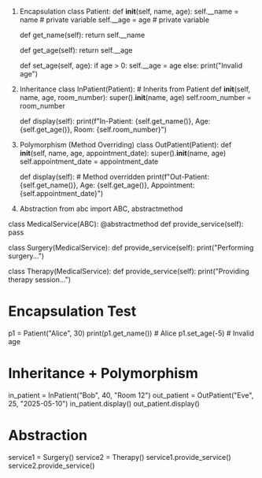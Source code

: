 1. Encapsulation
class Patient:
    def __init__(self, name, age):
        self.__name = name        # private variable
        self.__age = age          # private variable

    def get_name(self):
        return self.__name

    def get_age(self):
        return self.__age

    def set_age(self, age):
        if age > 0:
            self.__age = age
        else:
            print("Invalid age")
   
3. Inheritance
class InPatient(Patient):  # Inherits from Patient
    def __init__(self, name, age, room_number):
        super().__init__(name, age)
        self.room_number = room_number

    def display(self):
        print(f"In-Patient: {self.get_name()}, Age: {self.get_age()}, Room: {self.room_number}")
   
4. Polymorphism (Method Overriding)
class OutPatient(Patient):
    def __init__(self, name, age, appointment_date):
        super().__init__(name, age)
        self.appointment_date = appointment_date

    def display(self):  # Method overridden
        print(f"Out-Patient: {self.get_name()}, Age: {self.get_age()}, Appointment: {self.appointment_date}")
   
5. Abstraction
from abc import ABC, abstractmethod

class MedicalService(ABC):
    @abstractmethod
    def provide_service(self):
        pass

class Surgery(MedicalService):
    def provide_service(self):
        print("Performing surgery...")

class Therapy(MedicalService):
    def provide_service(self):
        print("Providing therapy session...")


# Encapsulation Test
p1 = Patient("Alice", 30)
print(p1.get_name())  # Alice
p1.set_age(-5)        # Invalid age

# Inheritance + Polymorphism
in_patient = InPatient("Bob", 40, "Room 12")
out_patient = OutPatient("Eve", 25, "2025-05-10")
in_patient.display()
out_patient.display()

# Abstraction
service1 = Surgery()
service2 = Therapy()
service1.provide_service()
service2.provide_service()

